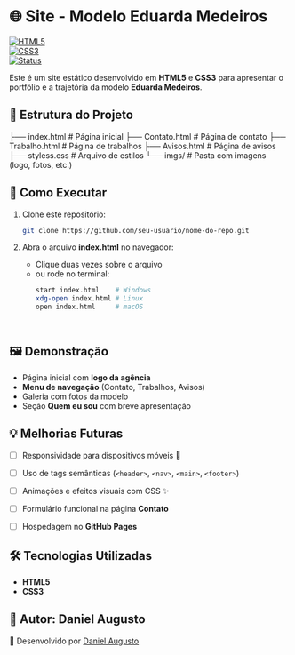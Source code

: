 # 🌐 Site - Modelo Eduarda Medeiros  

[![HTML5](https://img.shields.io/badge/HTML5-orange?logo=html5&logoColor=white)](https://developer.mozilla.org/pt-BR/docs/Web/HTML)  
[![CSS3](https://img.shields.io/badge/CSS3-blue?logo=css3&logoColor=white)](https://developer.mozilla.org/pt-BR/docs/Web/CSS)  
[![Status](https://img.shields.io/badge/status-em%20desenvolvimento-yellow)]()  

Este é um site estático desenvolvido em **HTML5** e **CSS3** para apresentar o portfólio e a trajetória da modelo **Eduarda Medeiros**.  



## 📂 Estrutura do Projeto  


├── index.html        # Página inicial
├── Contato.html      # Página de contato
├── Trabalho.html     # Página de trabalhos
├── Avisos.html       # Página de avisos
├── styless.css       # Arquivo de estilos
└── imgs/             # Pasta com imagens (logo, fotos, etc.)




## 🚀 Como Executar  

1. Clone este repositório:  
   ```bash
   git clone https://github.com/seu-usuario/nome-do-repo.git
   ```

2. Abra o arquivo **index.html** no navegador:  
   - Clique duas vezes sobre o arquivo  
   - ou rode no terminal:  
     ```bash
     start index.html    # Windows  
     xdg-open index.html # Linux  
     open index.html     # macOS  
    



## 🖼️ Demonstração  

- Página inicial com **logo da agência**  
- **Menu de navegação** (Contato, Trabalhos, Avisos)  
- Galeria com fotos da modelo  
- Seção **Quem eu sou** com breve apresentação  



## 💡 Melhorias Futuras  

- [ ] Responsividade para dispositivos móveis 📱  
- [ ] Uso de tags semânticas (`<header>`, `<nav>`, `<main>`, `<footer>`)  
- [ ] Animações e efeitos visuais com CSS ✨  
- [ ] Formulário funcional na página **Contato**  
- [ ] Hospedagem no **GitHub Pages**  



## 🛠️ Tecnologias Utilizadas  

- **HTML5**  
- **CSS3**  

## 📌 Autor: Daniel Augusto

👤 Desenvolvido por [Daniel Augusto](https://github.com/daniel-augusto123/Eduarda_Medeiros.site)  
